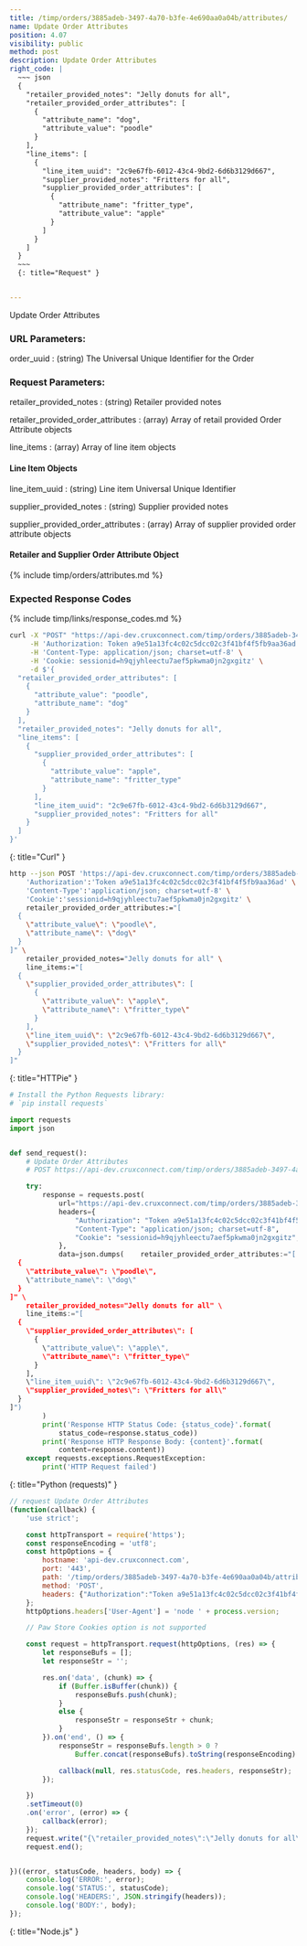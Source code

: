 ```yaml
---
title: /timp/orders/3885adeb-3497-4a70-b3fe-4e690aa0a04b/attributes/
name: Update Order Attributes
position: 4.07
visibility: public
method: post
description: Update Order Attributes
right_code: |
  ~~~ json
  {
    "retailer_provided_notes": "Jelly donuts for all",
    "retailer_provided_order_attributes": [
      {
        "attribute_name": "dog",
        "attribute_value": "poodle"
      }
    ],
    "line_items": [
      {
        "line_item_uuid": "2c9e67fb-6012-43c4-9bd2-6d6b3129d667",
        "supplier_provided_notes": "Fritters for all",
        "supplier_provided_order_attributes": [
          {
            "attribute_name": "fritter_type",
            "attribute_value": "apple"
          }
        ]
      }
    ]
  }
  ~~~
  {: title="Request" }


---
```

Update Order Attributes

### URL Parameters:

order_uuid
: (string) The Universal Unique Identifier for the Order

### Request Parameters:

retailer_provided_notes
: (string) Retailer provided notes

retailer_provided_order_attributes
: (array) Array of retail provided Order Attribute objects

line_items
: (array) Array of line item objects

#### Line Item Objects

line_item_uuid
: (string) Line item Universal Unique Identifier

supplier_provided_notes
: (string) Supplier provided notes

supplier_provided_order_attributes
: (array) Array of supplier provided order attribute objects

#### Retailer and Supplier Order Attribute Object

{% include timp/orders/attributes.md %}

### Expected Response Codes

{% include timp/links/response_codes.md %}


~~~ bash
curl -X "POST" "https://api-dev.cruxconnect.com/timp/orders/3885adeb-3497-4a70-b3fe-4e690aa0a04b/attributes/" \
     -H 'Authorization: Token a9e51a13fc4c02c5dcc02c3f41bf4f5fb9aa36ad' \
     -H 'Content-Type: application/json; charset=utf-8' \
     -H 'Cookie: sessionid=h9qjyhleectu7aef5pkwma0jn2gxgitz' \
     -d $'{
  "retailer_provided_order_attributes": [
    {
      "attribute_value": "poodle",
      "attribute_name": "dog"
    }
  ],
  "retailer_provided_notes": "Jelly donuts for all",
  "line_items": [
    {
      "supplier_provided_order_attributes": [
        {
          "attribute_value": "apple",
          "attribute_name": "fritter_type"
        }
      ],
      "line_item_uuid": "2c9e67fb-6012-43c4-9bd2-6d6b3129d667",
      "supplier_provided_notes": "Fritters for all"
    }
  ]
}'

~~~
{: title="Curl" }

~~~ bash
http --json POST 'https://api-dev.cruxconnect.com/timp/orders/3885adeb-3497-4a70-b3fe-4e690aa0a04b/attributes/' \
    'Authorization':'Token a9e51a13fc4c02c5dcc02c3f41bf4f5fb9aa36ad' \
    'Content-Type':'application/json; charset=utf-8' \
    'Cookie':'sessionid=h9qjyhleectu7aef5pkwma0jn2gxgitz' \
    retailer_provided_order_attributes:="[
  {
    \"attribute_value\": \"poodle\",
    \"attribute_name\": \"dog\"
  }
]" \
    retailer_provided_notes="Jelly donuts for all" \
    line_items:="[
  {
    \"supplier_provided_order_attributes\": [
      {
        \"attribute_value\": \"apple\",
        \"attribute_name\": \"fritter_type\"
      }
    ],
    \"line_item_uuid\": \"2c9e67fb-6012-43c4-9bd2-6d6b3129d667\",
    \"supplier_provided_notes\": \"Fritters for all\"
  }
]"

~~~
{: title="HTTPie" }

~~~ python
# Install the Python Requests library:
# `pip install requests`

import requests
import json


def send_request():
    # Update Order Attributes
    # POST https://api-dev.cruxconnect.com/timp/orders/3885adeb-3497-4a70-b3fe-4e690aa0a04b/attributes/

    try:
        response = requests.post(
            url="https://api-dev.cruxconnect.com/timp/orders/3885adeb-3497-4a70-b3fe-4e690aa0a04b/attributes/",
            headers={
                "Authorization": "Token a9e51a13fc4c02c5dcc02c3f41bf4f5fb9aa36ad",
                "Content-Type": "application/json; charset=utf-8",
                "Cookie": "sessionid=h9qjyhleectu7aef5pkwma0jn2gxgitz",
            },
            data=json.dumps(    retailer_provided_order_attributes:="[
  {
    \"attribute_value\": \"poodle\",
    \"attribute_name\": \"dog\"
  }
]" \
    retailer_provided_notes="Jelly donuts for all" \
    line_items:="[
  {
    \"supplier_provided_order_attributes\": [
      {
        \"attribute_value\": \"apple\",
        \"attribute_name\": \"fritter_type\"
      }
    ],
    \"line_item_uuid\": \"2c9e67fb-6012-43c4-9bd2-6d6b3129d667\",
    \"supplier_provided_notes\": \"Fritters for all\"
  }
]")
        )
        print('Response HTTP Status Code: {status_code}'.format(
            status_code=response.status_code))
        print('Response HTTP Response Body: {content}'.format(
            content=response.content))
    except requests.exceptions.RequestException:
        print('HTTP Request failed')

~~~
{: title="Python (requests)" }

~~~ javascript
// request Update Order Attributes
(function(callback) {
    'use strict';

    const httpTransport = require('https');
    const responseEncoding = 'utf8';
    const httpOptions = {
        hostname: 'api-dev.cruxconnect.com',
        port: '443',
        path: '/timp/orders/3885adeb-3497-4a70-b3fe-4e690aa0a04b/attributes/',
        method: 'POST',
        headers: {"Authorization":"Token a9e51a13fc4c02c5dcc02c3f41bf4f5fb9aa36ad","Content-Type":"application/json; charset=utf-8","Cookie":"sessionid=h9qjyhleectu7aef5pkwma0jn2gxgitz"}
    };
    httpOptions.headers['User-Agent'] = 'node ' + process.version;

    // Paw Store Cookies option is not supported

    const request = httpTransport.request(httpOptions, (res) => {
        let responseBufs = [];
        let responseStr = '';

        res.on('data', (chunk) => {
            if (Buffer.isBuffer(chunk)) {
                responseBufs.push(chunk);
            }
            else {
                responseStr = responseStr + chunk;
            }
        }).on('end', () => {
            responseStr = responseBufs.length > 0 ?
                Buffer.concat(responseBufs).toString(responseEncoding) : responseStr;

            callback(null, res.statusCode, res.headers, responseStr);
        });

    })
    .setTimeout(0)
    .on('error', (error) => {
        callback(error);
    });
    request.write("{\"retailer_provided_notes\":\"Jelly donuts for all\",\"retailer_provided_order_attributes\":[{\"attribute_name\":\"dog\",\"attribute_value\":\"poodle\"}],\"line_items\":[{\"line_item_uuid\":\"2c9e67fb-6012-43c4-9bd2-6d6b3129d667\",\"supplier_provided_notes\":\"Fritters for all\",\"supplier_provided_order_attributes\":[{\"attribute_name\":\"fritter_type\",\"attribute_value\":\"apple\"}]}]}")
    request.end();


})((error, statusCode, headers, body) => {
    console.log('ERROR:', error);
    console.log('STATUS:', statusCode);
    console.log('HEADERS:', JSON.stringify(headers));
    console.log('BODY:', body);
});

~~~
{: title="Node.js" }
